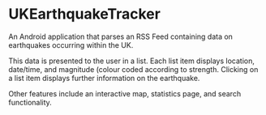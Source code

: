 # UKEarthquakeTracker

An Android application that parses an RSS Feed containing data on earthquakes occurring within the UK.

This data is presented to the user in a list. Each list item displays location, date/time, and magnitude (colour coded according to strength.
Clicking on a list item displays further information on the earthquake.

Other features include an interactive map, statistics page, and search functionality.
